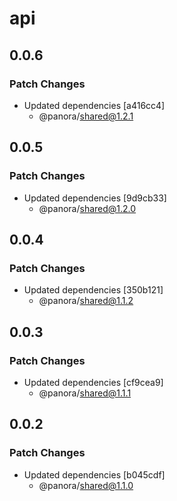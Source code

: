 # api

## 0.0.6

### Patch Changes

- Updated dependencies [a416cc4]
  - @panora/shared@1.2.1

## 0.0.5

### Patch Changes

- Updated dependencies [9d9cb33]
  - @panora/shared@1.2.0

## 0.0.4

### Patch Changes

- Updated dependencies [350b121]
  - @panora/shared@1.1.2

## 0.0.3

### Patch Changes

- Updated dependencies [cf9cea9]
  - @panora/shared@1.1.1

## 0.0.2

### Patch Changes

- Updated dependencies [b045cdf]
  - @panora/shared@1.1.0
